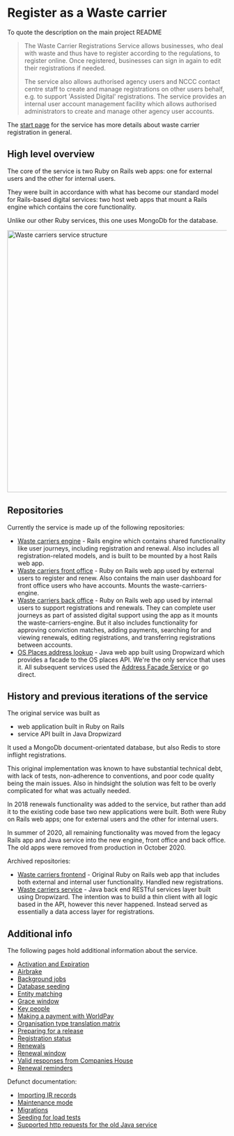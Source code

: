 # Register as a Waste carrier

To quote the description on the main project README

> The Waste Carrier Registrations Service allows businesses, who deal with waste and thus have to register according to the regulations, to register online. Once registered, businesses can sign in again to edit their registrations if needed.
>
> The service also allows authorised agency users and NCCC contact centre staff to create and manage registrations on other users behalf, e.g. to support 'Assisted Digital' registrations. The service provides an internal user account management facility which allows authorised administrators to create and manage other agency user accounts.

The [start page](https://www.gov.uk/waste-carrier-or-broker-registration) for the service has more details about waste carrier registration in general.

## High level overview

The core of the service is two Ruby on Rails web apps: one for external users and the other for internal users.

They were built in accordance with what has become our standard model for Rails-based digital services: two host web apps that mount a Rails engine which contains the core functionality.

Unlike our other Ruby services, this one uses MongoDb for the database.

<img src="wcr-service-structure-2021-04-11.svg" alt="Waste carriers service structure" style="width: 600px;"/>

## Repositories

Currently the service is made up of the following repositories:

- [Waste carriers engine](https://github.com/DEFRA/waste-carriers-engine) - Rails engine which contains shared functionality like user journeys, including registration and renewal. Also includes all registration-related models, and is built to be mounted by a host Rails web app.
- [Waste carriers front office](https://github.com/DEFRA/waste-carriers-front-office) - Ruby on Rails web app used by external users to register and renew. Also contains the main user dashboard for front office users who have accounts. Mounts the waste-carriers-engine.
- [Waste carriers back office](https://github.com/DEFRA/waste-carriers-back-office) - Ruby on Rails web app used by internal users to support registrations and renewals. They can complete user journeys as part of assisted digital support using the app as it mounts the waste-carriers-engine. But it also includes functionality for approving conviction matches, adding payments, searching for and viewing renewals, editing registrations, and transferring registrations between accounts.
- [OS Places address lookup](https://github.com/DEFRA/os-places-address-lookup) - Java web app built using Dropwizard which provides a facade to the OS places API. We're the only service that uses it. All subsequent services used the [Address Facade Service](https://github.com/DEFRA/ea-address-facade) or go direct.

## History and previous iterations of the service

The original service was built as

- web application built in Ruby on Rails
- service API built in Java Dropwizard

It used a MongoDb document-orientated database, but also Redis to store inflight registrations.

This original implementation was known to have substantial technical debt, with lack of tests, non-adherence to conventions, and poor code quality being the main issues. Also in hindsight the solution was felt to be overly complicated for what was actually needed.

In 2018 renewals functionality was added to the service, but rather than add it to the existing code base two new applications were built. Both were Ruby on Rails web apps; one for external users and the other for internal users.

In summer of 2020, all remaining functionality was moved from the legacy Rails app and Java service into the new engine, front office and back office. The old apps were removed from production in October 2020.

Archived repositories:

- [Waste carriers frontend](https://github.com/DEFRA/waste-carriers-frontend) - Original Ruby on Rails web app that includes both external and internal user functionality. Handled new registrations.
- [Waste carriers service](https://github.com/DEFRA/waste-carriers-service) - Java back end RESTful services layer built using Dropwizard. The intention was to build a thin client with all logic based in the API, however this never happened. Instead served as essentially a data access layer for registrations.

## Additional info

The following pages hold additional information about the service.

- [Activation and Expiration](activation_expiration.md)
- [Airbrake](airbrake.md)
- [Background jobs](background_jobs.md)
- [Database seeding](database_seeding.md)
- [Entity matching](entity_matching.md)
- [Grace window](grace_window.md)
- [Key people](key_people.md)
- [Making a payment with WorldPay](payment_with_worldpay.md)
- [Organisation type translation matrix](org_type_matrix.md)
- [Preparing for a release](preparing_for_a_release.md)
- [Registration status](registration_status.md)
- [Renewals](renewals.md)
- [Renewal window](renewal_window.md)
- [Valid responses from Companies House](companies_house_responses.md)
- [Renewal reminders](renewal_reminders.md)

Defunct documentation:

- [Importing IR records](defunct/importing_ir_records.md)
- [Maintenance mode](defunct/maintenance_mode.md)
- [Migrations](defunct/migrations)
- [Seeding for load tests](defunct/seeding_for_load_tests.md)
- [Supported http requests for the old Java service](defunct/supported_http_requests.md)
